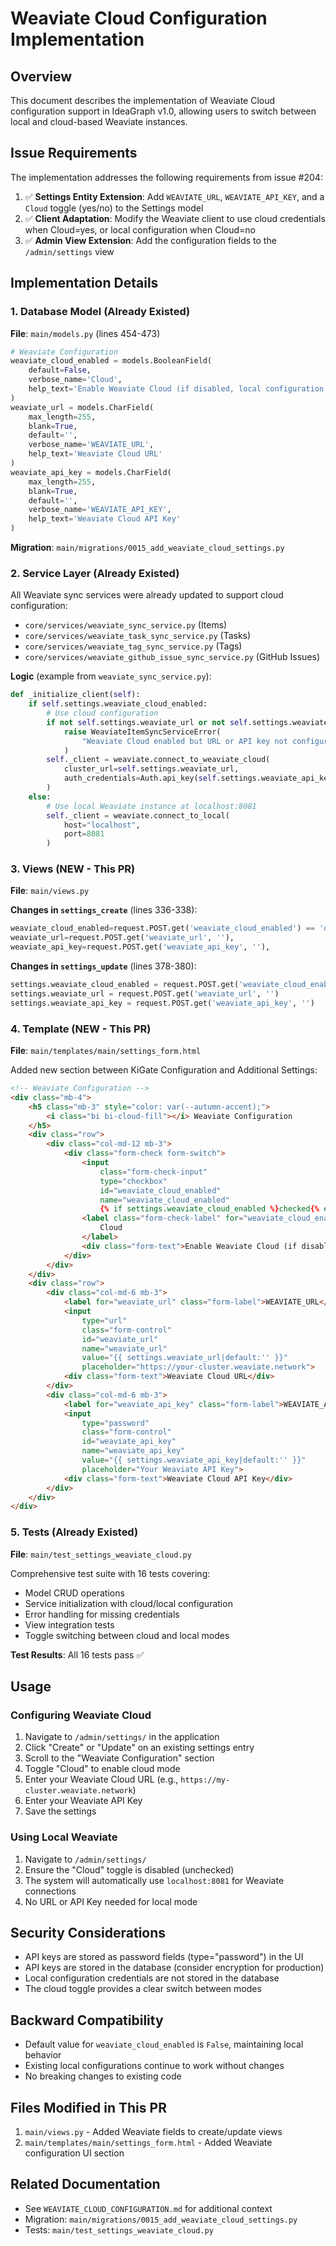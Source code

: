 # Weaviate Cloud Configuration Implementation

## Overview
This document describes the implementation of Weaviate Cloud configuration support in IdeaGraph v1.0, allowing users to switch between local and cloud-based Weaviate instances.

## Issue Requirements
The implementation addresses the following requirements from issue #204:

1. ✅ **Settings Entity Extension**: Add `WEAVIATE_URL`, `WEAVIATE_API_KEY`, and a `Cloud` toggle (yes/no) to the Settings model
2. ✅ **Client Adaptation**: Modify the Weaviate client to use cloud credentials when Cloud=yes, or local configuration when Cloud=no
3. ✅ **Admin View Extension**: Add the configuration fields to the `/admin/settings` view

## Implementation Details

### 1. Database Model (Already Existed)
**File**: `main/models.py` (lines 454-473)
```python
# Weaviate Configuration
weaviate_cloud_enabled = models.BooleanField(
    default=False,
    verbose_name='Cloud',
    help_text='Enable Weaviate Cloud (if disabled, local configuration is used)'
)
weaviate_url = models.CharField(
    max_length=255,
    blank=True,
    default='',
    verbose_name='WEAVIATE_URL',
    help_text='Weaviate Cloud URL'
)
weaviate_api_key = models.CharField(
    max_length=255,
    blank=True,
    default='',
    verbose_name='WEAVIATE_API_KEY',
    help_text='Weaviate Cloud API Key'
)
```

**Migration**: `main/migrations/0015_add_weaviate_cloud_settings.py`

### 2. Service Layer (Already Existed)
All Weaviate sync services were already updated to support cloud configuration:

- `core/services/weaviate_sync_service.py` (Items)
- `core/services/weaviate_task_sync_service.py` (Tasks)
- `core/services/weaviate_tag_sync_service.py` (Tags)
- `core/services/weaviate_github_issue_sync_service.py` (GitHub Issues)

**Logic** (example from `weaviate_sync_service.py`):
```python
def _initialize_client(self):
    if self.settings.weaviate_cloud_enabled:
        # Use cloud configuration
        if not self.settings.weaviate_url or not self.settings.weaviate_api_key:
            raise WeaviateItemSyncServiceError(
                "Weaviate Cloud enabled but URL or API key not configured"
            )
        self._client = weaviate.connect_to_weaviate_cloud(
            cluster_url=self.settings.weaviate_url,
            auth_credentials=Auth.api_key(self.settings.weaviate_api_key)
        )
    else:
        # Use local Weaviate instance at localhost:8081
        self._client = weaviate.connect_to_local(
            host="localhost",
            port=8081
        )
```

### 3. Views (NEW - This PR)
**File**: `main/views.py`

**Changes in `settings_create`** (lines 336-338):
```python
weaviate_cloud_enabled=request.POST.get('weaviate_cloud_enabled') == 'on',
weaviate_url=request.POST.get('weaviate_url', ''),
weaviate_api_key=request.POST.get('weaviate_api_key', ''),
```

**Changes in `settings_update`** (lines 378-380):
```python
settings.weaviate_cloud_enabled = request.POST.get('weaviate_cloud_enabled') == 'on'
settings.weaviate_url = request.POST.get('weaviate_url', '')
settings.weaviate_api_key = request.POST.get('weaviate_api_key', '')
```

### 4. Template (NEW - This PR)
**File**: `main/templates/main/settings_form.html`

Added new section between KiGate Configuration and Additional Settings:

```html
<!-- Weaviate Configuration -->
<div class="mb-4">
    <h5 class="mb-3" style="color: var(--autumn-accent);">
        <i class="bi bi-cloud-fill"></i> Weaviate Configuration
    </h5>
    <div class="row">
        <div class="col-md-12 mb-3">
            <div class="form-check form-switch">
                <input 
                    class="form-check-input" 
                    type="checkbox" 
                    id="weaviate_cloud_enabled" 
                    name="weaviate_cloud_enabled"
                    {% if settings.weaviate_cloud_enabled %}checked{% endif %}>
                <label class="form-check-label" for="weaviate_cloud_enabled">
                    Cloud
                </label>
                <div class="form-text">Enable Weaviate Cloud (if disabled, local configuration is used)</div>
            </div>
        </div>
    </div>
    <div class="row">
        <div class="col-md-6 mb-3">
            <label for="weaviate_url" class="form-label">WEAVIATE_URL</label>
            <input 
                type="url" 
                class="form-control" 
                id="weaviate_url" 
                name="weaviate_url" 
                value="{{ settings.weaviate_url|default:'' }}"
                placeholder="https://your-cluster.weaviate.network">
            <div class="form-text">Weaviate Cloud URL</div>
        </div>
        <div class="col-md-6 mb-3">
            <label for="weaviate_api_key" class="form-label">WEAVIATE_API_KEY</label>
            <input 
                type="password" 
                class="form-control" 
                id="weaviate_api_key" 
                name="weaviate_api_key" 
                value="{{ settings.weaviate_api_key|default:'' }}"
                placeholder="Your Weaviate API Key">
            <div class="form-text">Weaviate Cloud API Key</div>
        </div>
    </div>
</div>
```

### 5. Tests (Already Existed)
**File**: `main/test_settings_weaviate_cloud.py`

Comprehensive test suite with 16 tests covering:
- Model CRUD operations
- Service initialization with cloud/local configuration
- Error handling for missing credentials
- View integration tests
- Toggle switching between cloud and local modes

**Test Results**: All 16 tests pass ✅

## Usage

### Configuring Weaviate Cloud

1. Navigate to `/admin/settings/` in the application
2. Click "Create" or "Update" on an existing settings entry
3. Scroll to the "Weaviate Configuration" section
4. Toggle "Cloud" to enable cloud mode
5. Enter your Weaviate Cloud URL (e.g., `https://my-cluster.weaviate.network`)
6. Enter your Weaviate API Key
7. Save the settings

### Using Local Weaviate

1. Navigate to `/admin/settings/`
2. Ensure the "Cloud" toggle is disabled (unchecked)
3. The system will automatically use `localhost:8081` for Weaviate connections
4. No URL or API Key needed for local mode

## Security Considerations

- API keys are stored as password fields (type="password") in the UI
- API keys are stored in the database (consider encryption for production)
- Local configuration credentials are not stored in the database
- The cloud toggle provides a clear switch between modes

## Backward Compatibility

- Default value for `weaviate_cloud_enabled` is `False`, maintaining local behavior
- Existing local configurations continue to work without changes
- No breaking changes to existing code

## Files Modified in This PR

1. `main/views.py` - Added Weaviate fields to create/update views
2. `main/templates/main/settings_form.html` - Added Weaviate configuration UI section

## Related Documentation

- See `WEAVIATE_CLOUD_CONFIGURATION.md` for additional context
- Migration: `main/migrations/0015_add_weaviate_cloud_settings.py`
- Tests: `main/test_settings_weaviate_cloud.py`
